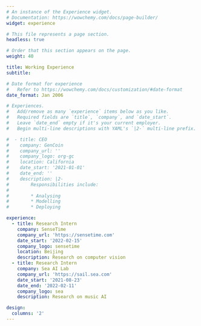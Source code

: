 ```yaml
---
# An instance of the Experience widget.
# Documentation: https://wowchemy.com/docs/page-builder/
widget: experience

# This file represents a page section.
headless: true

# Order that this section appears on the page.
weight: 40

title: Working Experience
subtitle:

# Date format for experience
#   Refer to https://wowchemy.com/docs/customization/#date-format
date_format: Jan 2006

# Experiences.
#   Add/remove as many `experience` items below as you like.
#   Required fields are `title`, `company`, and `date_start`.
#   Leave `date_end` empty if it's your current employer.
#   Begin multi-line descriptions with YAML's `|2-` multi-line prefix.

#  - title: CEO
#    company: GenCoin
#    company_url: ''
#    company_logo: org-gc
#    location: California
#    date_start: '2021-01-01'
#    date_end: ''
#    description: |2-
#        Responsibilities include:
#        
#        * Analysing
#        * Modelling
#        * Deploying

experience:
  - title: Research Intern
    company: SenseTime
    company_url: 'https://sensetime.com'
    date_start: '2022-02-15'
    company_logo: sensetime
    location: Beijing
    description: Research on computer vision
  - title: Research Intern
    company: Sea AI Lab
    company_url: 'https://sail.sea.com'
    date_start: '2021-08-23'
    date_end: '2022-02-11'
    company_logo: sea
    description: Research on music AI

design:
  columns: '2'
---
```


